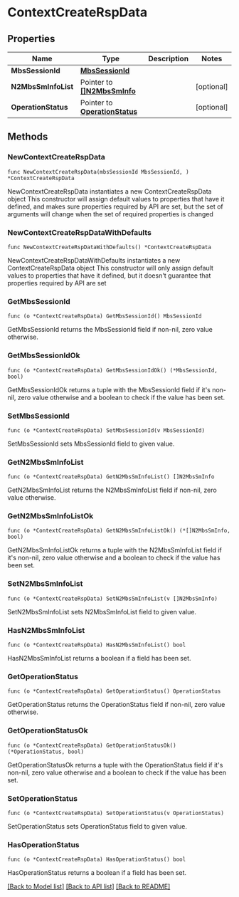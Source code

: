 # ContextCreateRspData

## Properties

Name | Type | Description | Notes
------------ | ------------- | ------------- | -------------
**MbsSessionId** | [**MbsSessionId**](MbsSessionId.md) |  | 
**N2MbsSmInfoList** | Pointer to [**[]N2MbsSmInfo**](N2MbsSmInfo.md) |  | [optional] 
**OperationStatus** | Pointer to [**OperationStatus**](OperationStatus.md) |  | [optional] 

## Methods

### NewContextCreateRspData

`func NewContextCreateRspData(mbsSessionId MbsSessionId, ) *ContextCreateRspData`

NewContextCreateRspData instantiates a new ContextCreateRspData object
This constructor will assign default values to properties that have it defined,
and makes sure properties required by API are set, but the set of arguments
will change when the set of required properties is changed

### NewContextCreateRspDataWithDefaults

`func NewContextCreateRspDataWithDefaults() *ContextCreateRspData`

NewContextCreateRspDataWithDefaults instantiates a new ContextCreateRspData object
This constructor will only assign default values to properties that have it defined,
but it doesn't guarantee that properties required by API are set

### GetMbsSessionId

`func (o *ContextCreateRspData) GetMbsSessionId() MbsSessionId`

GetMbsSessionId returns the MbsSessionId field if non-nil, zero value otherwise.

### GetMbsSessionIdOk

`func (o *ContextCreateRspData) GetMbsSessionIdOk() (*MbsSessionId, bool)`

GetMbsSessionIdOk returns a tuple with the MbsSessionId field if it's non-nil, zero value otherwise
and a boolean to check if the value has been set.

### SetMbsSessionId

`func (o *ContextCreateRspData) SetMbsSessionId(v MbsSessionId)`

SetMbsSessionId sets MbsSessionId field to given value.


### GetN2MbsSmInfoList

`func (o *ContextCreateRspData) GetN2MbsSmInfoList() []N2MbsSmInfo`

GetN2MbsSmInfoList returns the N2MbsSmInfoList field if non-nil, zero value otherwise.

### GetN2MbsSmInfoListOk

`func (o *ContextCreateRspData) GetN2MbsSmInfoListOk() (*[]N2MbsSmInfo, bool)`

GetN2MbsSmInfoListOk returns a tuple with the N2MbsSmInfoList field if it's non-nil, zero value otherwise
and a boolean to check if the value has been set.

### SetN2MbsSmInfoList

`func (o *ContextCreateRspData) SetN2MbsSmInfoList(v []N2MbsSmInfo)`

SetN2MbsSmInfoList sets N2MbsSmInfoList field to given value.

### HasN2MbsSmInfoList

`func (o *ContextCreateRspData) HasN2MbsSmInfoList() bool`

HasN2MbsSmInfoList returns a boolean if a field has been set.

### GetOperationStatus

`func (o *ContextCreateRspData) GetOperationStatus() OperationStatus`

GetOperationStatus returns the OperationStatus field if non-nil, zero value otherwise.

### GetOperationStatusOk

`func (o *ContextCreateRspData) GetOperationStatusOk() (*OperationStatus, bool)`

GetOperationStatusOk returns a tuple with the OperationStatus field if it's non-nil, zero value otherwise
and a boolean to check if the value has been set.

### SetOperationStatus

`func (o *ContextCreateRspData) SetOperationStatus(v OperationStatus)`

SetOperationStatus sets OperationStatus field to given value.

### HasOperationStatus

`func (o *ContextCreateRspData) HasOperationStatus() bool`

HasOperationStatus returns a boolean if a field has been set.


[[Back to Model list]](../README.md#documentation-for-models) [[Back to API list]](../README.md#documentation-for-api-endpoints) [[Back to README]](../README.md)


